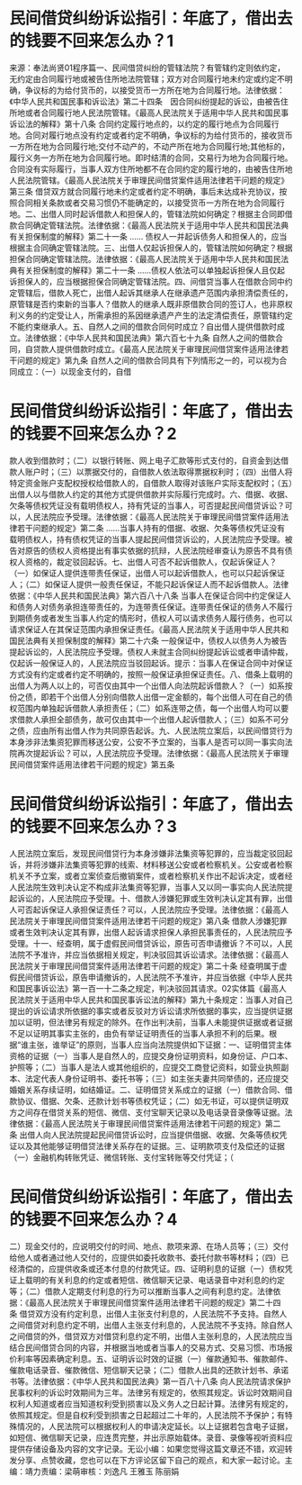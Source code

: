 # 民间借贷纠纷诉讼指引：年底了，借出去的钱要不回来怎么办？1

来源：奉法尚贤01程序篇一、民间借贷纠纷的管辖法院？有管辖约定则依约定，无约定由合同履行地或被告住所地法院管辖；双方对合同履行地未约定或约定不明确，争议标的为给付货币的，以接受货币一方所在地为合同履行地。法律依据：《中华人民共和国民事和诉讼法》第二十四条　因合同纠纷提起的诉讼，由被告住所地或者合同履行地人民法院管辖。《最高人民法院关于适用中华人民共和国民事诉讼法的解释》第十八条 合同约定履行地点的，以约定的履行地点为合同履行地。合同对履行地点没有约定或者约定不明确，争议标的为给付货币的，接收货币一方所在地为合同履行地;交付不动产的，不动产所在地为合同履行地;其他标的，履行义务一方所在地为合同履行地。即时结清的合同，交易行为地为合同履行地。合同没有实际履行，当事人双方住所地都不在合同约定的履行地的，由被告住所地人民法院管辖。《最高人民法院关于审理民间借贷案件适用法律若干问题的规定》第三条 借贷双方就合同履行地未约定或者约定不明确，事后未达成补充协议，按照合同相关条款或者交易习惯仍不能确定的，以接受货币一方所在地为合同履行地。二、出借人同时起诉借款人和担保人的，管辖法院如何确定？根据主合同即借款合同确定管辖法院。法律依据：《最高人民法院关于适用中华人民共和国民法典有关担保制度的解释》第二十一条 ...... 债权人一并起诉债务人和担保人的，应当根据主合同确定管辖法院。三、出借人仅起诉担保人的，管辖法院如何确定？根据担保合同确定管辖法院。法律依据：《最高人民法院关于适用中华人民共和国民法典有关担保制度的解释》第二十一条 ......债权人依法可以单独起诉担保人且仅起诉担保人的，应当根据担保合同确定管辖法院。四、间借贷当事人在借款合同中约定管辖后，借款人死亡，出借人起诉其继承人在继承遗产范围内承担清偿责任的，原管辖是否约束新的当事人？借款人的继承人既非原借款合同的签订人，也非原权利义务的约定受让人，所需承担的系因继承遗产产生的法定清偿责任，原管辖约定不能约束继承人。五、自然人之间的借款合同何时成立？自出借人提供借款时成立。法律依据：《中华人民共和国民法典》第六百七十九条 自然人之间的借款合同，自贷款人提供借款时成立。《最高人民法院关于审理民间借贷案件适用法律若干问题的规定》第九条 自然人之间的借款合同具有下列情形之一的，可以视为合同成立：（一）以现金支付的，自借

# 民间借贷纠纷诉讼指引：年底了，借出去的钱要不回来怎么办？2

款人收到借款时；（二）以银行转账、网上电子汇款等形式支付的，自资金到达借款人账户时；（三）以票据交付的，自借款人依法取得票据权利时；（四）出借人将特定资金账户支配权授权给借款人的，自借款人取得对该账户实际支配权时；（五）出借人以与借款人约定的其他方式提供借款并实际履行完成时。六、借据、收据、欠条等债权凭证没有载明债权人，持有凭证的当事人，可否提起民间借贷诉讼？可以，人民法院应予受理。法律依据：《最高人民法院关于审理民间借贷案件适用法律若干问题的规定》第二条 ......当事人持有的借据、收据、欠条等债权凭证没有载明债权人，持有债权凭证的当事人提起民间借贷诉讼的，人民法院应予受理。被告对原告的债权人资格提出有事实依据的抗辩，人民法院经审查认为原告不具有债权人资格的，裁定驳回起诉。七、出借人可否不起诉借款人，仅起诉保证人？（一）如保证人提供连带责任保证，出借人可以起诉借款人，也可以只起诉保证人；（二）如保证人提供一般责任保证，不能只起诉保证人而不起诉借款人。法律依据：《中华人民共和国民法典》第六百八十八条 当事人在保证合同中约定保证人和债务人对债务承担连带责任的，为连带责任保证。连带责任保证的债务人不履行到期债务或者发生当事人约定的情形时，债权人可以请求债务人履行债务，也可以请求保证人在其保证范围内承担保证责任。《最高人民法院关于适用中华人民共和国民法典有关担保制度的解释》第二十六条 一般保证中，债权人以债务人为被告提起诉讼的，人民法院应予受理。债权人未就主合同纠纷提起诉讼或者申请仲裁，仅起诉一般保证人的，人民法院应当驳回起诉。提示：当事人在保证合同中对保证方式没有约定或者约定不明确的，按照一般保证承担保证责任。八、借条上载明的出借人为两人以上的，可否仅由其中一个出借人向法院起诉借款人？（一）如系按份之债，即若干个出借人分别向借款人出借一定金额的，每个出借人可在自己的债权范围内单独起诉借款人承担责任；（二）如系连带之债，每一个出借人均可以要求借款人承担全部债务，故可仅由其中一个出借人起诉借款人；（三）如系不可分之债，应由所有出借人作为共同原告起诉。九、人民法院立案后，以民间借贷行为本身涉非法集资犯罪而移送公安，公安不予立案的，当事人是否可以同一事实向法院再次提起诉讼？可以，人民法院应予受理。法律依据：《最高人民法院关于审理民间借贷案件适用法律若干问题的规定》第五条 

# 民间借贷纠纷诉讼指引：年底了，借出去的钱要不回来怎么办？3

人民法院立案后，发现民间借贷行为本身涉嫌非法集资等犯罪的，应当裁定驳回起诉，并将涉嫌非法集资等犯罪的线索、材料移送公安或者检察机关。公安或者检察机关不予立案，或者立案侦查后撤销案件，或者检察机关作出不起诉决定，或者经人民法院生效判决认定不构成非法集资等犯罪，当事人又以同一事实向人民法院提起诉讼的，人民法院应予受理。十、借款人涉嫌犯罪或生效判决认定其有罪，出借人可否起诉保证人承担保证责任？可以，人民法院应予受理。法律依据：《最高人民法院关于审理民间借贷案件适用法律若干问题的规定》第八条 借款人涉嫌犯罪或者生效判决认定其有罪，出借人起诉请求担保人承担民事责任的，人民法院应予受理。十一、经查明，属于虚假民间借贷诉讼，原告可否申请撤诉？不可以，人民法院不予准许，并应当依据相关规定，判决驳回其诉讼请求。法律依据：《最高人民法院关于审理民间借贷案件适用法律若干问题的规定》第二十条 经查明属于虚假民间借贷诉讼，原告申请撤诉的，人民法院不予准许，并应当依据《中华人民共和国民事诉讼法》第一百一十二条之规定，判决驳回其请求。02实体篇《最高人民法院关于适用中华人民共和国民事诉讼法的解释》第九十条规定：当事人对自己提出的诉讼请求所依据的事实或者反驳对方诉讼请求所依据的事实，应当提供证据加以证明，但法律另有规定的除外。在作出判决前，当事人未能提供证据或者证据不足以证明其事实主张的，由负有举证证明责任的当事人承担不利的后果。根据“谁主张，谁举证”的原则，当事人应当向法院提供如下证据：一、证明借贷主体资格的证据（一）当事人是自然人的，应提交身份证明资料，如身份证、户口本、护照等；（二）当事人是法人或其他组织的，应提交工商登记资料，如营业执照副本、法定代表人身份证明书、委托书等；（三）如主张夫妻共同举债的，还应提交婚姻关系存续证明，如结婚证。二、证明借贷关系成立的证据（一）借款合同、借款协议、借据、欠条、还款计划书等债权凭证；（二）如无书证，可以提供证明双方之间存在借贷关系的短信、微信、支付宝聊天记录以及电话录音录像等证据。法律依据：《最高人民法院关于审理民间借贷案件适用法律若干问题的规定》第二条 出借人向人民法院提起民间借贷诉讼时，应当提供借据、收据、欠条等债权凭证以及其他能够证明借贷法律关系存在的证据。三、证明款项支付及偿还的证据（一）金融机构转账凭证、微信转账、支付宝转账等交付凭证；（

# 民间借贷纠纷诉讼指引：年底了，借出去的钱要不回来怎么办？4

二）现金交付的，应说明交付的时间、地点、款项来源、在场人员等；（三）交付给他人或者通过他人交付的，应提供如委托收款书、委托付款书等材料；（四）已经清偿的，应提供收条或还本付息的付款凭证。四、证明利息的证据（一）债权凭证上载明的有关利息的约定或者短信、微信聊天记录、电话录音中对利息的约定等；（二）借款人定期支付利息的行为可以推断当事人之间有利息约定。法律依据：《最高人民法院关于审理民间借贷案件适用法律若干问题的规定》第二十四条 借贷双方没有约定利息，出借人主张支付利息的，人民法院不予支持。自然人之间借贷对利息约定不明，出借人主张支付利息的，人民法院不予支持。除自然人之间借贷的外，借贷双方对借贷利息约定不明，出借人主张利息的，人民法院应当结合民间借贷合同的内容，并根据当地或者当事人的交易方式、交易习惯、市场报价利率等因素确定利息。五、证明诉讼时效的证据（一）催款通知书、催款邮件、催款电话录音、催款微信、短信聊天记录；（二）借款人出具的还款计划书、承诺书等。法律依据：《中华人民共和国民法典》第一百八十八条 向人民法院请求保护民事权利的诉讼时效期间为三年。法律另有规定的，依照其规定。诉讼时效期间自权利人知道或者应当知道权利受到损害以及义务人之日起计算。法律另有规定的，依照其规定。但是自权利受到损害之日起超过二十年的，人民法院不予保护；有特殊情况的，人民法院可以根据权利人的申请决定延长。以上证据若包含电子证据，如短信、微信聊天记录，应连贯完整，并出示原始载体。录音、录像等视听资料应提供存储设备及内容的文字记录。无讼小编：如果您觉得这篇文章还不错，欢迎转发分享、点赞收藏，您也可以在下方评论区留下自己的观点，和大家一起讨论。主编：靖力责编：梁萌审核：刘逸凡 王雅玉 陈丽娟

